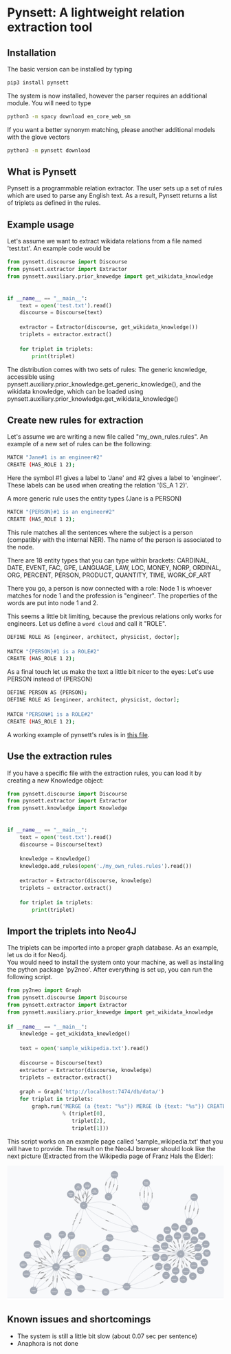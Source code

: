 Pynsett: A lightweight relation extraction tool
===============================================

Installation
------------

The basic version can be installed by typing
```bash
pip3 install pynsett
```

The system is now installed, however the parser requires an additional module. You will need to type
```bash
python3 -m spacy download en_core_web_sm
```

If you want a better synonym matching, please another additional models with the glove vectors
```bash
python3 -m pynsett download
```

What is Pynsett
---------------

Pynsett is a programmable relation extractor. 
The user sets up a set of rules which are used to parse any English text. 
As a result, Pynsett returns a list of triplets as defined in the rules.


Example usage
-------------

Let's assume we want to extract wikidata relations from a file named 'test.txt'.
An example code would be

```python
from pynsett.discourse import Discourse
from pynsett.extractor import Extractor
from pynsett.auxiliary.prior_knowedge import get_wikidata_knowledge


if __name__ == "__main__":
    text = open('test.txt').read()
    discourse = Discourse(text)

    extractor = Extractor(discourse, get_wikidata_knowledge())
    triplets = extractor.extract()

    for triplet in triplets:
        print(triplet)
```

The distribution comes with two sets of rules: The generic knowledge, accessible using
pynsett.auxiliary.prior_knowledge.get_generic_knowledge(), and the wikidata knowledge, which
can be loaded using pynsett.auxiliary.prior_knowledge.get_wikidata_knowledge()


Create new rules for extraction
-------------------------------

Let's assume we are writing a new file called "my_own_rules.rules".
An example of a new set of rules can be the following:

```bash
MATCH "Jane#1 is an engineer#2"
CREATE (HAS_ROLE 1 2);
```

Here the symbol #1 gives a label to 'Jane' and #2 gives a label to 'engineer'. 
These labels can be used when creating the relation '(IS_A 1 2)'.

A more generic rule uses the entity types (Jane is a PERSON)
```bash
MATCH "{PERSON}#1 is an engineer#2"
CREATE (HAS_ROLE 1 2);
```

This rule matches all the sentences where the subject is a person (compatibly with the internal
NER). The name of the person is associated to the node.

There are 18 entity types that you can type within brackets:
CARDINAL, DATE, EVENT, FAC, GPE, LANGUAGE, LAW, LOC, MONEY, NORP, ORDINAL,
ORG, PERCENT, PERSON, PRODUCT, QUANTITY, TIME, WORK_OF_ART

There you go, a person is now connected with a role: Node 1 is whoever matches for node 1 and
the profession is "engineer". The properties of the words are put into node 1 and 2.

This seems a little bit limiting, because the previous relations only works for engineers.
Let us define a `word cloud` and call it "ROLE".

```bash
DEFINE ROLE AS [engineer, architect, physicist, doctor];

MATCH "{PERSON}#1 is a ROLE#2"
CREATE (HAS_ROLE 1 2);
```

As a final touch let us make the text a little bit nicer to the eyes: Let's use PERSON instead
of {PERSON}

```bash
DEFINE PERSON AS {PERSON};
DEFINE ROLE AS [engineer, architect, physicist, doctor];

MATCH "PERSON#1 is a ROLE#2"
CREATE (HAS_ROLE 1 2);
```

A working example of pynsett's rules is in [this file](https://github.com/fractalego/pynsett/blob/master/pynsett/rules/wikidata.rules).


Use the extraction rules
------------------------

If you have a specific file with the extraction rules, you can load it by creating a new
Knowledge object:

```python
from pynsett.discourse import Discourse
from pynsett.extractor import Extractor
from pynsett.knowledge import Knowledge


if __name__ == "__main__":
    text = open('test.txt').read()
    discourse = Discourse(text)

    knowledge = Knowledge()
    knowledge.add_rules(open('./my_own_rules.rules').read())

    extractor = Extractor(discourse, knowledge)
    triplets = extractor.extract()

    for triplet in triplets:
        print(triplet)
```

Import the triplets into Neo4J
------------------------------

The triplets can be imported into a proper graph database. As an example, let us do it for Neo4j.  
You would need to install the system onto your machine, as well as installing the python package 
'py2neo'. After everything is set up, you can run the following script.

```python
from py2neo import Graph
from pynsett.discourse import Discourse
from pynsett.extractor import Extractor
from pynsett.auxiliary.prior_knowedge import get_wikidata_knowledge

if __name__ == "__main__":
    knowledge = get_wikidata_knowledge()

    text = open('sample_wikipedia.txt').read()

    discourse = Discourse(text)
    extractor = Extractor(discourse, knowledge)
    triplets = extractor.extract()

    graph = Graph('http://localhost:7474/db/data/')
    for triplet in triplets:
        graph.run('MERGE (a {text: "%s"}) MERGE (b {text: "%s"}) CREATE (a)-[:%s]->(b)'
                  % (triplet[0],
                     triplet[2],
                     triplet[1]))

```

This script works on an example page called 'sample_wikipedia.txt' that you will have to provide. The result 
on the Neo4J browser should look like the next picture (Extracted from the Wikipedia page of Franz Hals the Elder):

![Extracted triplets from the Wikipedia page of Franz Hals the Elder](images/franz_hans_the_elder.png)


Known issues and shortcomings
-----------------------------

* The system is still a little bit slow (about 0.07 sec per sentence)
* Anaphora is not done 